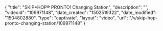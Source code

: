 {
    "title": "SKIP*HOP&reg; PRONTO! Changing Station",
    "description": "",
    "videoid": "109971148",
    "date_created": "1502519322",
    "date_modified": "1504802880",
    "type": "captivate",
    "layout": "video",
    "url": "\/v\/skip-hop-pronto-changing-station\/109971148"
}